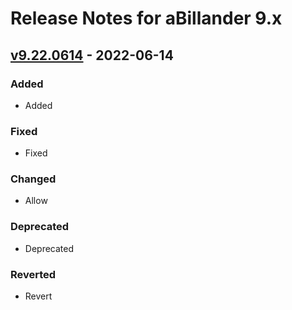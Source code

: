 # Release Notes for aBillander 9.x

## [v9.22.0614](https://github.com/aBillander) - 2022-06-14

### Added
- Added

### Fixed
- Fixed

### Changed
- Allow

### Deprecated
- Deprecated

### Reverted
- Revert 